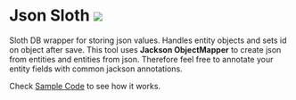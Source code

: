 # Json Sloth [![](https://jitpack.io/v/idioglossia/json-sloth.svg)](https://jitpack.io/#idioglossia/json-sloth)

Sloth DB wrapper for storing json values. Handles entity objects and sets id on object after save.
This tool uses **Jackson ObjectMapper** to create json from entities and entities from json. Therefore feel free to annotate your entity fields with common jackson annotations. 

Check [Sample Code](https://github.com/idioglossia/json-sloth/blob/main/src/test/java/Sample.java) to see how it works.
